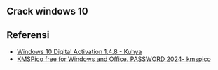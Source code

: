 ## Crack windows 10


## Referensi
* [Windows 10 Digital Activation 1.4.8 - Kuhya](https://www.kuyhaa.me/w10-digital-activation-program-terbaru.html)
* [KMSPico free for Windows and Office. PASSWORD 2024- kmspico](https://www.gswsoft.net/downloadstools9327-kmspico/)
